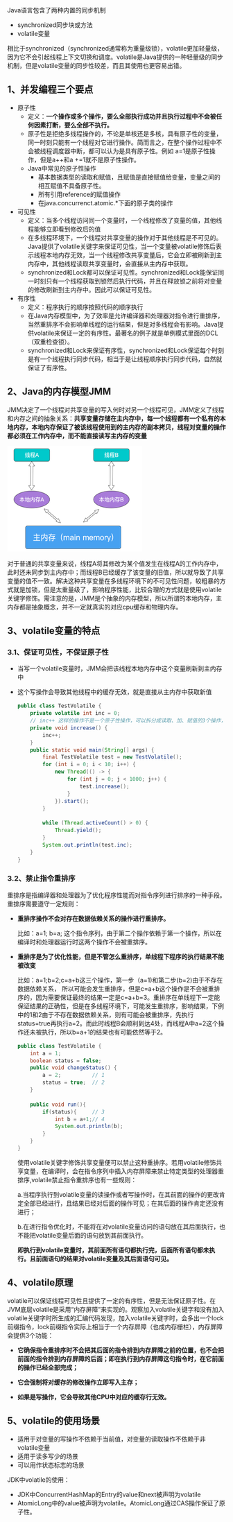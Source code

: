 Java语言包含了两种内置的同步机制

- synchronized同步块或方法
- volatile变量

相比于synchronized（synchronized通常称为重量级锁），volatile更加轻量级，因为它不会引起线程上下文切换和调度。volatile是Java提供的一种轻量级的同步机制，但是volatile变量的同步性较差，而且其使用也更容易出错。

## 1、并发编程三个要点

- 原子性
    - 定义：**一个操作或多个操作，要么全部执行成功并且执行过程中不会被任何因素打断，要么全部不执行。**
    - 原子性是拒绝多线程操作的，不论是单核还是多核，具有原子性的变量，同一时刻只能有一个线程对它进行操作。简而言之，在整个操作过程中不会被线程调度器中断，都可以认为是具有原子性。例如 a=1是原子性操作，但是a++和a +=1就不是原子性操作。
    - Java中常见的原子性操作
        - 基本数据类型的读取和赋值，且赋值是直接赋值给变量，变量之间的相互赋值不具备原子性。
        - 所有引用reference的赋值操作
        - 在java.concurrenct.atomic.*下面的原子类的操作
- 可见性
    - 定义：当多个线程访问同一个变量时，一个线程修改了变量的值，其他线程能够立即看到修改后的值
    - 在多线程环境下，一个线程对共享变量的操作对于其他线程是不可见的。Java提供了volatile关键字来保证可见性，当一个变量被volatile修饰后表示线程本地内存无效，当一个线程修改共享变量后，它会立即被刷新到主内存中，其他线程读取共享变量时，会直接从主内存中获取。
    - synchronized和Lock都可以保证可见性。synchronized和Lock能保证同一时刻只有一个线程获取到锁然后执行代码，并且在释放锁之前将对变量的修改刷新到主内存中。因此可以保证可见性。
- 有序性
    - 定义：程序执行的顺序按照代码的顺序执行
    - 在Java内存模型中，为了效率是允许编译器和处理器对指令进行重排序，当然重排序不会影响单线程的运行结果，但是对多线程会有影响。Java提供volatile来保证一定的有序性。最著名的例子就是单例模式里面的DCL（双重检查锁）。
    - synchronized和Lock来保证有序性，synchronized和Lock保证每个时刻是有一个线程执行同步代码，相当于是让线程顺序执行同步代码，自然就保证了有序性。

## 2、Java的内存模型JMM

JMM决定了一个线程对共享变量的写入何时对另一个线程可见，JMM定义了线程和内存之间的抽象关系：**共享变量存储在主内存中，每一个线程都有一个私有的本地内存，本地内存保证了被该线程使用到的主内存的副本拷贝，线程对变量的操作都必须在工作内存中，而不能直接读写主内存的变量**

<img src=".images/640.png" alt="img" style="zoom:50%;" />



对于普通的共享变量来说，线程A将其修改为某个值发生在线程A的工作内存中，此时还未同步到主内存中；而线程B已经缓存了该变量的旧值，所以就导致了共享变量的值不一致。解决这种共享变量在多线程环境下的不可见性问题，较粗暴的方式就是加锁，但是太重量级了，影响程序性能，比较合理的方式就是使用volatile关键字修饰。需注意的是，JMM是个抽象的内存模型，所以所谓的本地内存，主内存都是抽象概念，并不一定就真实的对应cpu缓存和物理内存。

## 3、volatile变量的特点

### 3.1、保证可见性，不保证原子性

- 当写一个volatile变量时，JMM会把该线程本地内存中这个变量刷新到主内存中

- 这个写操作会导致其他线程中的缓存无效，就是直接从主内存中获取新值

    ```java
    public class TestVolatile {
        private volatile int inc = 0;
        // inc++ 这样的操作不是一个原子性操作，可以拆分成读取、加、赋值的3个操作，所以结果并不能达到预期的10000。
        private void increase() {
            inc++;
        }
        public static void main(String[] args) {
            final TestVolatile test = new TestVolatile();
            for (int i = 0; i < 10; i++) {
                new Thread(() -> {
                    for (int j = 0; j < 1000; j++) {
                        test.increase();
                    }
                }).start();
            }
    
            while (Thread.activeCount() > 0) {
                Thread.yield();
            }
            System.out.println(test.inc);
        }
    }
    ```

    

### 3.2、禁止指令重排序

​			重排序是指编译器和处理器为了优化程序性能而对指令序列进行排序的一种手段。重排序需要遵守一定规则：

- **重排序操作不会对存在数据依赖关系的操作进行重排序。**

    比如：a=1; b=a;  这个指令序列，由于第二个操作依赖于第一个操作，所以在编译时和处理器运行时这两个操作不会被重排序。

- **重排序是为了优化性能，但是不管怎么重排序，单线程下程序的执行结果不能被改变**

    比如：a=1;b=2;c=a+b这三个操作，第一步（a=1)和第二步(b=2)由于不存在数据依赖关系， 所以可能会发生重排序，但是c=a+b这个操作是不会被重排序的，因为需要保证最终的结果一定是c=a+b=3。重排序在单线程下一定能保证结果的正确性，但是在多线程环境下，可能发生重排序，影响结果，下例中的1和2由于不存在数据依赖关系，则有可能会被重排序，先执行status=true再执行a=2。而此时线程B会顺利到达4处，而线程A中a=2这个操作还未被执行，所以b=a+1的结果也有可能依然等于2。

    ```java
    public class TestVolatile {
        int a = 1;
        boolean status = false;
        public void changeStatus() {
            a = 2;			// 1
            status = true;  // 2
        }
        
        public void run(){
            if(status){		// 3	
                int b = a+1;// 4
                System.out.println(b);
            }
        }
    }
    ```

    使用volatile关键字修饰共享变量便可以禁止这种重排序。若用volatile修饰共享变量，在编译时，会在指令序列中插入内存屏障来禁止特定类型的处理器重排序,volatile禁止指令重排序也有一些规则：

    a.当程序执行到volatile变量的读操作或者写操作时，在其前面的操作的更改肯定全部已经进行，且结果已经对后面的操作可见；在其后面的操作肯定还没有进行；

    b.在进行指令优化时，不能将在对volatile变量访问的语句放在其后面执行，也不能把volatile变量后面的语句放到其前面执行。

    **即执行到volatile变量时，其前面所有语句都执行完，后面所有语句都未执行。且前面语句的结果对volatile变量及其后面语句可见。**

## 4、volatile原理

volatile可以保证线程可见性且提供了一定的有序性，但是无法保证原子性。在JVM底层volatile是采用“内存屏障”来实现的。观察加入volatile关键字和没有加入volatile关键字时所生成的汇编代码发现，加入volatile关键字时，会多出一个lock前缀指令，lock前缀指令实际上相当于一个内存屏障（也成内存栅栏），内存屏障会提供3个功能：

- **它确保指令重排序时不会把其后面的指令排到内存屏障之前的位置，也不会把前面的指令排到内存屏障的后面；即在执行到内存屏障这句指令时，在它前面的操作已经全部完成；**

- **它会强制将对缓存的修改操作立即写入主存；**

- **如果是写操作，它会导致其他CPU中对应的缓存行无效。**

## 5、volatile的使用场景

- 适用于对变量的写操作不依赖于当前值，对变量的读取操作不依赖于非volatile变量
- 适用于读多写少的场景
- 可以用作状态标志的场景

JDK中volatile的使用：

- JDK中ConcurrentHashMap的Entry的value和next被声明为volatile
- AtomicLong中的value被声明为volatile。AtomicLong通过CAS操作保证了原子性。